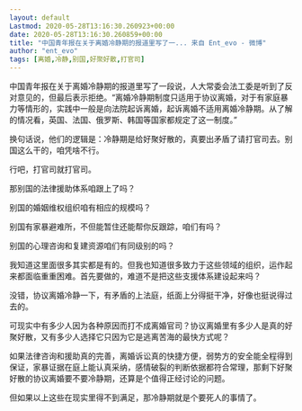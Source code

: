 ```yaml
---
layout: default
Lastmod: 2020-05-28T13:16:30.260923+00:00
date: 2020-05-28T13:16:30.260859+00:00
title: "中国青年报在关于离婚冷静期的报道里写了一... 来自 Ent_evo - 微博"
author: "ent_evo"
tags: [离婚,冷静,别国,好聚好散,打官司]
---
```


中国青年报在关于离婚冷静期的报道里写了一段说，人大常委会法工委是听到了反对意见的，但最后表示拒绝。“离婚冷静期制度只适用于协议离婚，对于有家庭暴力等情形的，实践中一般是向法院起诉离婚，起诉离婚不适用离婚冷静期。从了解的情况看，英国、法国、俄罗斯、韩国等国家都规定了这一制度。”

换句话说，他们的逻辑是：冷静期是给好聚好散的，真要出矛盾了请打官司去。别国这么干的，咱凭啥不行。

行吧，打官司就打官司。

那别国的法律援助体系咱跟上了吗？

别国的婚姻维权组织咱有相应的规模吗？

别国有家暴避难所，不但能暂住还能帮你反跟踪，咱们有吗？

别国的心理咨询和复建资源咱们有同级别的吗？

我知道这里面很多其实都是有的。但我也知道很多致力于这些领域的组织，运作起来都面临重重困难。首先要做的，难道不是把这些支援体系建设起来吗？

没错，协议离婚冷静一下，有矛盾的上法庭，纸面上分得挺干净，好像也挺说得过去的。

可现实中有多少人因为各种原因而打不成离婚官司？协议离婚里有多少人是真的好聚好散，又有多少人选择它只因为它是逃离苦海的最快方式呢？

如果法律咨询和援助真的完善，离婚诉讼真的快捷方便，弱势方的安全能全程得到保证，家暴证据在庭上能认真采纳，感情破裂的判断依据都符合常理，那剩下好聚好散的协议离婚要不要冷静期，还算是个值得正经讨论的问题。

但如果以上这些在现实里得不到满足，那冷静期就是个要死人的事情了。

